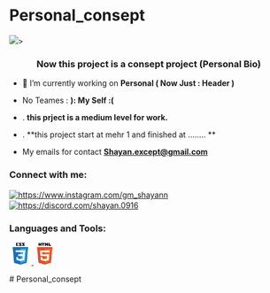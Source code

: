 
# Personal_consept

 <a href="https://uplod.ir/n7yzp2rk8ucv/ldsdsdogo.png.htm" target=_blank><img src="https://s6.uplod.ir/i/01108/n7yzp2rk8ucv_t.jpg" border=0></a>>

<h3 align="center">Now this project is a consept project (Personal Bio)</h3>

- 🔭 I’m currently working on **Personal ( Now Just : Header )**

- No Teames : **): My Self :(**

- . **this prject is a medium level for work.**

- . **this project start at mehr 1 and finished at ........ **

- My emails for contact **Shayan.except@gmail.com**
<div align="center">
<h3 align="left">Connect with me:</h3>
<p align="left">
<a href="https://instagram.com/https://www.instagram.com/gm_shayann" target="blank"><img align="center" src="https://raw.githubusercontent.com/rahuldkjain/github-profile-readme-generator/master/src/images/icons/Social/instagram.svg" alt="https://www.instagram.com/gm_shayann" height="30" width="40" /></a>
<a href="https://discord.gg/https://discord.com/shayan.0916" target="blank"><img align="center" src="https://raw.githubusercontent.com/rahuldkjain/github-profile-readme-generator/master/src/images/icons/Social/discord.svg" alt="https://discord.com/shayan.0916" height="30" width="40" /></a>
</p>

<h3 align="left">Languages and Tools:</h3>
<p align="left"> <a href="https://www.w3schools.com/css/" target="_blank" rel="noreferrer"> <img src="https://raw.githubusercontent.com/devicons/devicon/master/icons/css3/css3-original-wordmark.svg" alt="css3" width="40" height="40"/> </a> <a href="https://www.w3.org/html/" target="_blank" rel="noreferrer"> <img src="https://raw.githubusercontent.com/devicons/devicon/master/icons/html5/html5-original-wordmark.svg" alt="html5" width="40" height="40"/> </a> </p>
</div>
# Personal_consept
